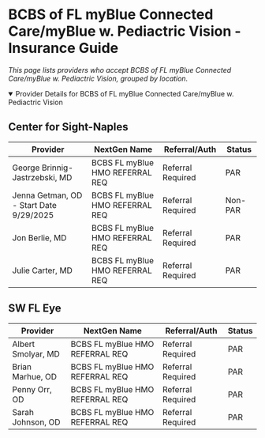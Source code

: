 # BCBS of FL myBlue Connected Care/myBlue w. Pediactric Vision - Insurance Guide

*This page lists providers who accept BCBS of FL myBlue Connected Care/myBlue w. Pediactric Vision, grouped by location.*

<details open><summary>Provider Details for BCBS of FL myBlue Connected Care/myBlue w. Pediactric Vision</summary>

## Center for Sight-Naples

| Provider | NextGen Name | Referral/Auth | Status |
|----------|-------------|--------------|--------|
| George Brinnig-Jastrzebski, MD | BCBS FL myBlue HMO REFERRAL REQ | Referral Required | PAR |
| Jenna Getman, OD - Start Date 9/29/2025 | BCBS FL myBlue HMO REFERRAL REQ | Referral Required | Non-PAR |
| Jon Berlie, MD | BCBS FL myBlue HMO REFERRAL REQ | Referral Required | PAR |
| Julie Carter, MD | BCBS FL myBlue HMO REFERRAL REQ | Referral Required | PAR |

## SW FL Eye

| Provider | NextGen Name | Referral/Auth | Status |
|----------|-------------|--------------|--------|
| Albert Smolyar, MD | BCBS FL myBlue HMO REFERRAL REQ | Referral Required | PAR |
| Brian Marhue, OD | BCBS FL myBlue HMO REFERRAL REQ | Referral Required | PAR |
| Penny Orr, OD | BCBS FL myBlue HMO REFERRAL REQ | Referral Required | PAR |
| Sarah Johnson, OD | BCBS FL myBlue HMO REFERRAL REQ | Referral Required | PAR |

</details>

